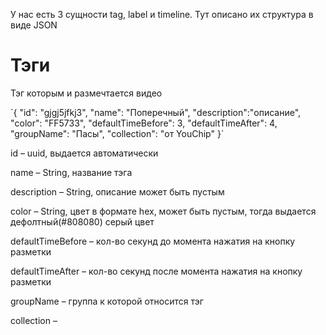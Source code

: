 <p>
У нас есть 3 сущности tag, label и timeline. Тут описано их структура в виде JSON
</p>

<h1>Тэги</h1>

<p>
Тэг которым и размечтается видео 
</p>
`{
		"id": "gjgj5jfkj3",
		"name": "Поперечный",
		"description":"описание",
		"color": "FF5733",
		"defaultTimeBefore": 3,
		"defaultTimeAfter": 4,
		"groupName": "Пасы",
		"collection": "от YouChip"
	}`

<p>
id – uuid, выдается автоматически

name – String, название тэга

description – String, описание может быть пустым

color – String, цвет в формате hex, может быть пустым, тогда выдается дефолтный(#808080) серый цвет

defaultTimeBefore – кол-во секунд до момента нажатия на кнопку разметки

defaultTimeAfter – кол-во секунд после момента нажатия на кнопку разметки

groupName – группа к которой относится тэг

collection – 
</p>

